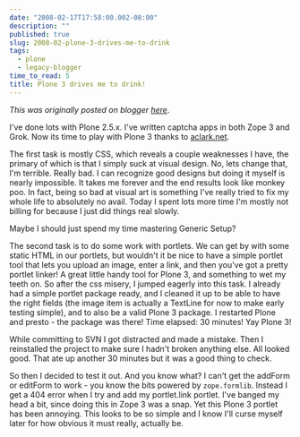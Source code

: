 ```yaml
---
date: "2008-02-17T17:58:00.002-08:00"
description: ""
published: true
slug: 2008-02-plone-3-drives-me-to-drink
tags:
  - plone
  - legacy-blogger
time_to_read: 5
title: Plone 3 drives me to drink!
---
```


_This was originally posted on blogger [here](https://pydanny.blogspot.com/2008/02/plone-3-drives-me-to-drink.html)_.

I've done lots with Plone 2.5.x. I've written captcha apps in both Zope 3 and Grok. Now its time to play with Plone 3 thanks to [aclark.net](https://aclark.net).

The first task is mostly CSS, which reveals a couple weaknesses I have, the primary of which is that I simply suck at visual design. No, lets change that, I'm terrible. Really bad. I can recognize good designs but doing it myself is nearly impossible. It takes me forever and the end results look like monkey poo. In fact, being so bad at visual art is something I've really tried to fix my whole life to absolutely no avail. Today I spent lots more time I'm mostly not billing for because I just did things real slowly.

Maybe I should just spend my time mastering Generic Setup?

The second task is to do some work with portlets. We can get by with some static HTML in our portlets, but wouldn't it be nice to have a simple portlet tool that lets you upload an image, enter a link, and then you've got a pretty portlet linker! A great little handy tool for Plone 3, and something to wet my teeth on. So after the css misery, I jumped eagerly into this task. I already had a simple portlet package ready, and I cleaned it up to be able to have the right fields (the image item is actually a TextLine for now to make early testing simple), and to also be a valid Plone 3 package. I restarted Plone and presto - the package was there! Time elapsed: 30 minutes! Yay Plone 3!

While committing to SVN I got distracted and made a mistake. Then I reinstalled the project to make sure I hadn't broken anything else. All looked good. That ate up another 30 minutes but it was a good thing to check.

So then I decided to test it out. And you know what? I can't get the addForm or editForm to work - you know the bits powered by `zope.formlib`. Instead I get a 404 error when I try and add my portlet.link portlet. I've banged my head a bit, since doing this in Zope 3 was a snap. Yet this Plone 3 portlet has been annoying. This looks to be so simple and I know I'll curse myself later for how obvious it must really, actually be.
